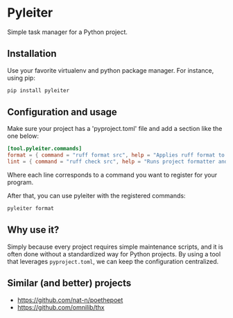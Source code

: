 # Pyleiter
Simple task manager for a Python project.

## Installation
Use your favorite virtualenv and python package manager. For instance, using pip:

```bash
pip install pyleiter
```

## Configuration and usage

Make sure your project has a 'pyproject.toml' file and add a section like the one below:

```toml
[tool.pyleiter.commands]
format = { command = "ruff format src", help = "Applies ruff format to project"}
lint = { command = "ruff check src", help = "Runs project formatter and linter" }
```

Where each line corresponds to a command you want to register for your program.

After that, you can use pyleiter with the registered commands:

```bash
pyleiter format
```

## Why use it?

Simply because every project requires simple maintenance scripts, and it is often done without a standardized way for Python projects.
By using a tool that leverages `pyproject.toml`, we can keep the configuration centralized.

## Similar (and better) projects

- https://github.com/nat-n/poethepoet
- https://github.com/omnilib/thx
